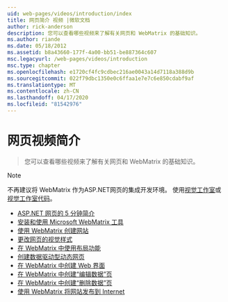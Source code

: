 ```yaml
---
uid: web-pages/videos/introduction/index
title: 网页简介 视频 |微软文档
author: rick-anderson
description: 您可以查看哪些视频来了解有关网页和 WebMatrix 的基础知识。
ms.author: riande
ms.date: 05/18/2012
ms.assetid: b8a43660-177f-4a00-bb51-be887364c607
msc.legacyurl: /web-pages/videos/introduction
msc.type: chapter
ms.openlocfilehash: e1720cf4fc9cdbec216ae0043a14d7118a388d9b
ms.sourcegitcommit: 022f79dbc1350e0c6ffaa1e7e7c6e850cdabf9af
ms.translationtype: MT
ms.contentlocale: zh-CN
ms.lasthandoff: 04/17/2020
ms.locfileid: "81542976"
---
```

# <a name="introduction-to-web-pages-videos"></a>网页视频简介

> 您可以查看哪些视频来了解有关网页和 WebMatrix 的基础知识。

> [!NOTE] 
> 不再建议将 WebMatrix 作为ASP.NET网页的集成开发环境。 使用[视觉工作室](xref:web-pages/overview/getting-started/program-asp-net-web-pages-in-visual-studio)或[视觉工作室代码](https://code.visualstudio.com/)。

- [ASP.NET 网页的 5 分钟简介](5-minute-introduction-to-aspnet-web-pages.md)
- [安装和使用 Microsoft WebMatrix 工具](install-and-use-the-microsoft-webmatrix-tool.md)
- [使用 WebMatrix 创建网站](create-a-website-using-webmatrix.md)
- [更改网页的视觉样式](change-the-visual-style-of-a-web-page.md)
- [在 WebMatrix 中使用布局功能](use-the-layout-features-in-webmatrix.md)
- [创建数据驱动型动态网页](create-a-data-driven-dynamic-web-page.md)
- [在 WebMatrix 中创建 Web 界面](create-a-web-interface-in-webmatrix.md)
- [在 WebMatrix 中创建“编辑数据”页](create-an-edit-data-page-in-webmatrix.md)
- [在 WebMatrix 中创建“删除数据”页](create-a-delete-data-page-in-webmatrix.md)
- [使用 WebMatrix 将网站发布到 Internet](publish-a-website-to-the-internet-using-webmatrix.md)
